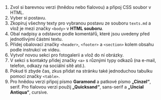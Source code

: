 1. Zvol si barevnou verzi (hnědou nebo fialovou) a připoj CSS soubor v HTML.
2. Vyber si postavu. 
3. Zkopíruj všechny texty pro vybranou postavu ze souboru `texts.md` a vlož je mezi značky `<body>` v **HTML souboru**.
4. Obal nadpisy a odstavce podle komentářů, které jsou uvedeny před jednotlivými částmi textu.
5. Přidej obalovací značky `<header>`, `<footer>` a `<section>` kolem obsahu podle instrukcí ve videu.
6. Vytvoř novou sekci pro fotogalerii a vlož do ní obrázky.
7. V sekci s kontakty přidej značky `<a>` s různými typy odkazů (na e-mail, telefon, odkazy na sociální sítě atd.).
8. Pokud ti zbyde čas, zkus přidat na stránku také jednoduchou tabulku pomocí značky `<table>`. 
9. Pro hnědou verzi připoj písmo **Garamond** a patkové písmo **„Cinzel“**, serif.
Pro fialovou verzi použij **„Quicksand“**, sans-serif a **„Uncial Antiqua“**, cursive.
